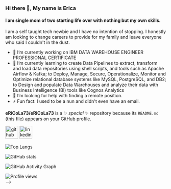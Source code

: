 ### Hi there 👋, My name is Erica
#### I am single mom of two starting life over with nothing but my own skills.
I am a self taught tech newbie and I have no intention of stopping. I honestly am looking to change careers to provide for my family and leave everyone who said I couldn't in the dust. 

- 🔭 I’m currently working on IBM DATA WAREHOUSE ENGINEER PROFESSIONAL CERTIFICATE  
- 🌱 I’m currently learning to create Data Pipelines to extract, transform and load data repositories using shell scripts, and tools such as Apache Airflow & Kafka; to Deploy, Manage, Secure, Operationalize, Monitor and Optimize relational database systems like MySQL, PostgreSQL, and DB2; to Design and populate Data Warehouses and analyze their data with Business Intelligence (BI) tools like Cognos Analytics 
- 🤔 I’m looking for help with finding a remote position. 
- ⚡ Fun fact: I used to be a nun and didn't even have an email. 


**eRiCoLa73/eRiCoLa73** is a ✨ _special_ ✨ repository because its `README.md` (this file) appears on your GitHub profile.

[<img src='https://cdn.jsdelivr.net/npm/simple-icons@3.0.1/icons/github.svg' alt='github' height='40'>](https://github.com/eRiCoLa73)  [<img src='https://cdn.jsdelivr.net/npm/simple-icons@3.0.1/icons/linkedin.svg' alt='linkedin' height='40'>](https://www.linkedin.com/in/https://www.linkedin.com/in/ericacuerbo//)  

[![Top Langs](https://github-readme-stats.vercel.app/api/top-langs/?username=eRiCoLa73)](https://github.com/anuraghazra/github-readme-stats)

![GitHub stats](https://github-readme-stats.vercel.app/api?username=eRiCoLa73&show_icons=true)  

![GitHub Activity Graph](https://activity-graph.herokuapp.com/graph?username=eRiCoLa73)  

![Profile views](https://gpvc.arturio.dev/eRiCoLa73)  
-->


